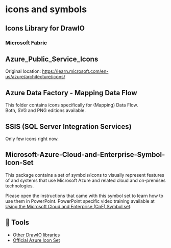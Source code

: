 # icons and symbols

## Icons Library for DrawIO

### Microsoft Fabric




## Azure_Public_Service_Icons

Original location: https://learn.microsoft.com/en-us/azure/architecture/icons/


## Azure Data Factory - Mapping Data Flow

This folder contains icons specifically for (Mapping) Data Flow.  
Both, SVG and PNG editions available.

## SSIS (SQL Server Integration Services)

Only few icons right now.

## Microsoft-Azure-Cloud-and-Enterprise-Symbol-Icon-Set

This package contains a set of symbols/icons to visually represent features of and systems that use Microsoft Azure and related cloud and on-premises technologies.

Please open the instructions that came with this symbol set to learn how to use them in PowerPoint. PowerPoint specific video training available at [Using the Microsoft Cloud and Enterprise (CnE) Symbol set](https://youtu.be/_EKbbo9HPS4?t=4m38s).

## 🔨 Tools

- [Other DrawIO libraries](https://github.com/jgraph/drawio-libs)  
- [Official Azure Icon Set](https://code.benco.io/icon-collection/azure-icons/)
